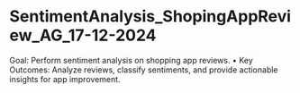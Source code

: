 # SentimentAnalysis_ShopingAppReview_AG_17-12-2024
 Goal: Perform sentiment analysis on shopping app reviews. 	•	Key Outcomes: Analyze reviews, classify sentiments, and provide actionable insights for app improvement.
